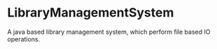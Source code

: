 # LibraryManagementSystem
A java based library management system, which perform file based IO operations. 
